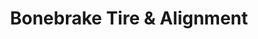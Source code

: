 ---
title: "Bonebrake Tire & Alignment"
url: /hagerstown/bonebrake-tire-und-alignment/
shop: Autowerkstatt
---